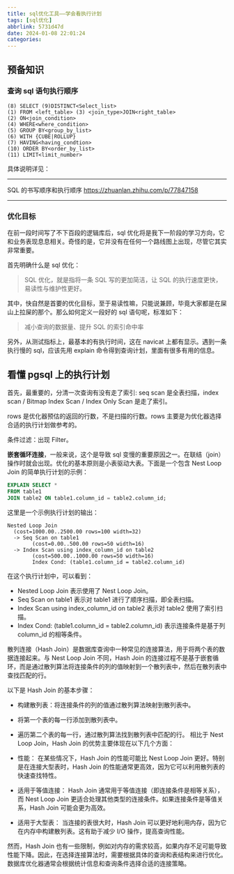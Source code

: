 ```yaml
---
title: sql优化工具——学会看执行计划
tags: [sql优化]
abbrlink: 5731d47d
date: 2024-01-08 22:01:24
categories:
---
```


## 预备知识

### 查询 sql 语句执行顺序

```
(8) SELECT (9)DISTINCT<Select_list>
(1) FROM <left_table> (3) <join_type>JOIN<right_table>
(2) ON<join_condition>
(4) WHERE<where_condition>
(5) GROUP BY<group_by_list>
(6) WITH {CUBE|ROLLUP}
(7) HAVING<having_condtion>
(10) ORDER BY<order_by_list>
(11) LIMIT<limit_number>
```

具体说明详见：

---

SQL 的书写顺序和执行顺序
https://zhuanlan.zhihu.com/p/77847158

---

### 优化目标

在前一段时间写了不下百段的逻辑库后，sql 优化将是我下一阶段的学习方向，它和业务表现息息相关。奇怪的是，它并没有在任何一个路线图上出现，尽管它其实非常重要。

首先明确什么是 sql 优化：

> SQL 优化，就是指将一条 SQL 写的更加简洁，让 SQL 的执行速度更快，易读性与维护性更好。

其中，快自然是首要的优化目标，至于易读性嘛，只能说兼顾，毕竟大家都是在屎山上拉屎的那个。那么如何定义一段好的 sql 语句呢，标准如下：

> 减小查询的数据量、提升 SQL 的索引命中率

另外，从测试指标上，最基本的有执行时间，这在 navicat 上都有显示。遇到一条执行慢的 sql，应该先用 explain 命令得到查询计划，里面有很多有用的信息。

## 看懂 pgsql 上的执行计划

首先，最重要的，分清一次查询有没有走了索引: seq scan 是全表扫描，index scan / Bitmap Index Scan / Index Only Scan 是走了索引。

rows 是优化器预估的返回的行数，不是扫描的行数。rows 主要是为优化器选择合适的执行计划做参考的。

条件过滤：出现 Filter。

**嵌套循环连接**，一般来说，这个是导致 sql 变慢的重要原因之一。在联结（join）操作时就会出现。优化的基本原则是小表驱动大表。下面是一个包含 Nest Loop Join 的简单执行计划的示例：

```sql
EXPLAIN SELECT *
FROM table1
JOIN table2 ON table1.column_id = table2.column_id;
```

这里是一个示例执行计划的输出：

```
Nested Loop Join
  (cost=1000.00..2500.00 rows=100 width=32)
  -> Seq Scan on table1
        (cost=0.00..500.00 rows=50 width=16)
  -> Index Scan using index_column_id on table2
        (cost=500.00..1000.00 rows=50 width=16)
        Index Cond: (table1.column_id = table2.column_id)
```

在这个执行计划中，可以看到：

- Nested Loop Join 表示使用了 Nest Loop Join。
- Seq Scan on table1 表示对 table1 进行了顺序扫描，即全表扫描。
- Index Scan using index_column_id on table2 表示对 table2 使用了索引扫描。
- Index Cond: (table1.column_id = table2.column_id) 表示连接条件是基于列 column_id 的相等条件。

散列连接（Hash Join）是数据库查询中一种常见的连接算法，用于将两个表的数据连接起来。与 Nest Loop Join 不同，Hash Join 的连接过程不是基于嵌套循环，而是通过散列算法将连接条件的列的值映射到一个散列表中，然后在散列表中查找匹配的行。

以下是 Hash Join 的基本步骤：

- 构建散列表：将连接条件的列的值通过散列算法映射到散列表中。
- 将第一个表的每一行添加到散列表中。
- 遍历第二个表的每一行，通过散列算法找到散列表中匹配的行。
  相比于 Nest Loop Join，Hash Join 的优势主要体现在以下几个方面：

- 性能： 在某些情况下，Hash Join 的性能可能比 Nest Loop Join 更好。特别是在连接大型表时，Hash Join 的性能通常更高效，因为它可以利用散列表的快速查找特性。

- 适用于等值连接： Hash Join 通常用于等值连接（即连接条件是相等关系），而 Nest Loop Join 更适合处理其他类型的连接条件。如果连接条件是等值关系，Hash Join 可能会更为高效。

- 适用于大型表： 当连接的表很大时，Hash Join 可以更好地利用内存，因为它在内存中构建散列表。这有助于减少 I/O 操作，提高查询性能。

然而，Hash Join 也有一些限制，例如对内存的需求较高，如果内存不足可能导致性能下降。因此，在选择连接算法时，需要根据具体的查询和表结构来进行优化。数据库优化器通常会根据统计信息和查询条件选择合适的连接策略。
